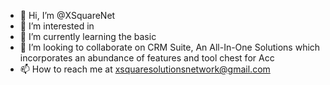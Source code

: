 - 👋 Hi, I’m @XSquareNet
- 👀 I’m interested in 
- 🌱 I’m currently learning the basic 
- 💞️ I’m looking to collaborate on CRM Suite, An All-In-One Solutions which incorporates an abundance of features and tool chest  for Acc
- 📫 How to reach me at xsquaresolutionsnetwork@gmail.com

<!---
XSquareNet/XSquareNet is a ✨ special ✨ repository because its `README.md` (this file) appears on your GitHub profile.
You can click the Preview link to take a look at your changes.
--->
